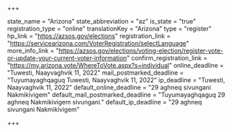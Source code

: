 +++

state_name = "Arizona"
state_abbreviation = "az"
is_state = "true"
registration_type = "online"
translationKey = "Arizona"
type = "register"
hp_link = "https://azsos.gov/elections"
registration_link = "https://servicearizona.com/VoterRegistration/selectLanguage"
more_info_link = "https://azsos.gov/elections/voting-election/register-vote-or-update-your-current-voter-information"
confirm_registration_link = "https://my.arizona.vote/WhereToVote.aspx?s=individual"
online_deadline = "Tuwesti, Naayvaghvik 11, 2022"
mail_postmarked_deadline = "Tuyumayaghqaguq Tuwesti, Naayvaghvik 11, 2022"
ip_deadline = "Tuwesti, Naayvaghvik 11, 2022"
default_online_deadline = "29 aghneq sivungani Nakmikivigem"
default_mail_postmarked_deadline = "Tuyumayaghqaguq 29 aghneq Nakmikivigem sivungani."
default_ip_deadline = "29 aghneq sivungani Nakmikivigem"

+++